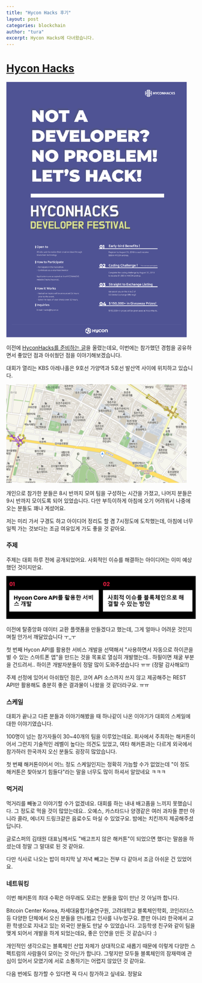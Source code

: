 ```yaml
---
title: "Hycon Hacks 후기"
layout: post
categories: blockchain
author: "tura"
excerpt: Hycon Hacks에 다녀왔습니다.
---
```


# [Hycon Hacks][hyconhacks-web]

<img src="/images/2018/hyconhacks/hycon-hacks-poster.png" class="image fit" style="width: 480px" alt="포스터">

이전에 [HyconHacks를 준비하는 글](../incoming-hycon-hacks)을 올렸는데요,
이번에는 참가했던 경험을 공유하면서 좋았던 점과 아쉬웠던 점을 이야기해보겠습니다.

대회가 열리는 KBS 아레나홀은 9호선 가양역과 5호선 발산역 사이에 위치하고 있습니다.

<img src="/images/2018/hyconhacks/kbs-arena-hall-map.PNG" class="image fit" style="width: 480px" alt="지도">

개인으로 참가한 분들은 8시 반까지 모여 팀을 구성하는 시간을 가졌고,
나머지 분들은 9시 반까지 모이도록 되어 있었습니다. 다만 부득이하게 아침에 오기 어려워서 나중에 오는 분들도 꽤나 계셨어요.

저는 미리 가서 구경도 하고 아이디어 정리도 할 겸 7시정도에 도착했는데,
아침에 너무 일찍 가는 것보다는 조금 여유있게 가도 좋을 것 같아요.

### 주제

주제는 대회 하루 전에 공개되었어요. 사회적인 이슈를 해결하는 아이디어는 이미 예상했던 것이지만요.

<img src="/images/2018/hyconhacks/hycon-hacks-topics.PNG" class="image fit" style="width: 960px" alt="주제">

이전에 탈중앙화 데이터 교환 플랫폼을 만들겠다고 했는데, 그게 얼마나 어려운 것인지 며칠 안가서 깨달았습니다 ㅜ_ㅜ

첫 번째 Hycon API를 활용한 서비스 개발을 선택해서 "사용하면서 자동으로 하이콘을 벌 수 있는 스마트폰 앱"을 만드는 것을 목표로 열심히 개발했는데.. 하필이면 채굴 부분을 건드려서.. 하이콘 개발자분들이 정말 많이 도와주셨습니다 ㅠㅠ (정말 감사해요!!)

주제 선정에 있어서 아쉬웠던 점은, 코어 API 소스까지 쓰지 않고 제공해주는 REST API만 활용해도
충분히 좋은 결과물이 나왔을 것 같더라구요. ㅠㅠ

### 스케일

대회가 끝나고 다른 분들과 이야기해봤을 때 하나같이 나온 이야기가 대회의 스케일에 대한 이야기였습니다.

100명이 넘는 참가자들이 30~40개의 팀을 이루었는데요. 회사에서 주최하는 해커톤이어서 그런지 기술적인 레벨이 높다는 의견도 있었고,
여타 해커톤과는 다르게 외국에서 참가하러 한국까지 오신 분들도 굉장히 많았습니다.

첫 번쨰 해커톤이어서 어느 정도 스케일인지는 정확히 가늠할 수가 없었는데
"이 정도 해커톤은 찾아보기 힘들다"라는 말을 너무도 많이 하셔서 알았네요 ㅋㅋㅋ

### 먹거리

먹거리를 빼놓고 이야기할 수가 없겠네요. 대회를 하는 내내 배고픔을 느끼지 못했습니다. 그 정도로 먹을 것이 많았는데요..
오예스, 카스타드나 양갱같은 여러 과자들 뿐만 아니라 콜라, 에너지 드링크같은 음료수도 마실 수 있었구요. 밤에는 치킨까지 제공해주셨답니다.

글로스퍼의 김태원 대표님께서도 "배고프지 않은 해커톤"이 되었으면 했다는 말씀을 하셨는데 정말 그 말대로 된 것 같아요.

다만 식사로 나오는 밥이 마지막 날 저녁 빼고는 전부 다 같아서 조금 아쉬운 건 있었어요.

### 네트워킹

이번 해커톤의 최대 수확은 아무래도 모르는 분들을 많이 만난 것 아닐까 합니다.

Bitcoin Center Korea, 차세대융합기술연구원, 고려대학교 블록체인학회, 코인리더스 등 다양한 단체에서 오신 분들을 만나뵙고 인사를 나누었구요. 뿐만 아니라 한국에서 교환 학생으로 지내고 있는 외국인 분들도 만날 수 있었습니다. 고등학생 친구와 같이 팀을 맺게 되어서 개발을 하게 되었는데요, 좋은 인연을 만든 것 같습니다 :)

개인적인 생각으로는 블록체인 산업 자체가 상대적으로 새롭기 때문에 이렇게 다양한 스펙트럼의 사람들이 모이는 것 아닌가 합니다. 그렇지만 모두들 블록체인의 잠재력에 관심이 있어서 모였기에 서로 소통하기는 어렵지 않았던 것 같아요.

다음 번에도 참가할 수 있다면 꼭 다시 참가하고 싶네요. 정말요

[hyconhacks-web]: https://hacks.hycon.io/ko/main_kr/